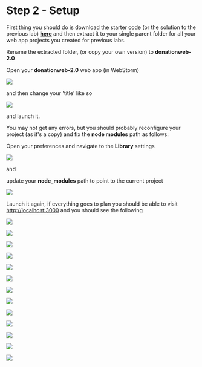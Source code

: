 # Step 2 - Setup

First thing you should do is download the starter code (or the solution to the previous lab) **[here](../zips/donationweb-1.0.solution.zip)** and then extract it to your single parent folder for all your web app projects you created for previous labs. 

Rename the extracted folder, (or copy your own version) to **donationweb-2.0**

Open your **donationweb-2.0** web app (in WebStorm) 

![](../lab03/images/lab02s213.png)

and then change your 'title' like so

![](../lab03/images/lab02s214.png)

and launch it.

You may not get any errors, but you should probably reconfigure your project (as it's a copy) and fix the **node modules** path as follows:

Open your preferences and navigate to the **Library** settings

![](../lab03/images/lab02s211.png)

and

update your **node_modules** path to point to the current project

![](../lab03/images/lab02s212.png)

Launch it again, if everything goes to plan you should be able to visit [http://localhost:3000](http://localhost:3000) and you should see the following


![](../lab03/images/lab02s216.png)

![](../lab03/images/lab02s217.png)

![](../lab03/images/lab02s215.png)


![](../lab03/images/lab02s201.png)

![](../lab03/images/lab02s202.png)

![](../lab03/images/lab02s203.png)

![](../lab03/images/lab02s204.png)

![](../lab03/images/lab02s205.png)

![](../lab03/images/lab02s206.png)

![](../lab03/images/lab02s207.png)

![](../lab03/images/lab02s208.png)

![](../lab03/images/lab02s209.png)

![](../lab03/images/lab02s210.png)